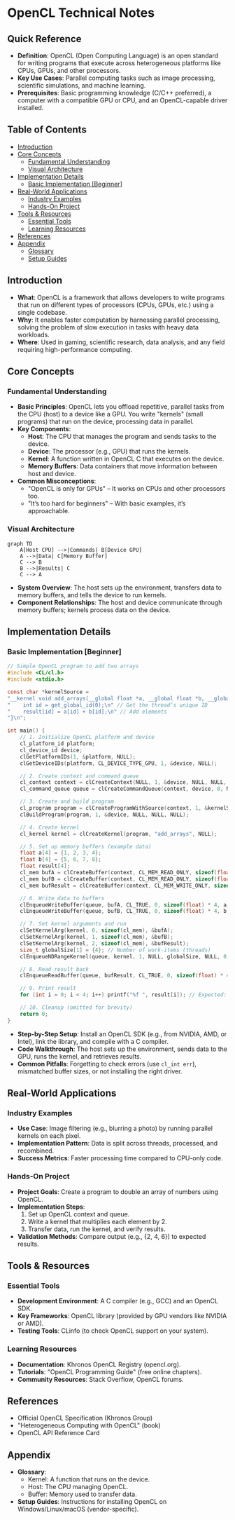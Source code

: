 # OpenCL Technical Notes
<!-- [Diagram showing a rectangular layout of a basic OpenCL system: a host CPU connected to a GPU device, with arrows indicating the flow of data and commands between them, simple memory buffers, and a kernel execution flow.] -->

## Quick Reference
- **Definition**: OpenCL (Open Computing Language) is an open standard for writing programs that execute across heterogeneous platforms like CPUs, GPUs, and other processors.
- **Key Use Cases**: Parallel computing tasks such as image processing, scientific simulations, and machine learning.
- **Prerequisites**: Basic programming knowledge (C/C++ preferred), a computer with a compatible GPU or CPU, and an OpenCL-capable driver installed.

## Table of Contents
- [Introduction](#introduction)
- [Core Concepts](#core-concepts)
    - [Fundamental Understanding](#fundamental-understanding)
    - [Visual Architecture](#visual-architecture)
- [Implementation Details](#implementation-details) 
    - [Basic Implementation [Beginner]](#basic-implementation-beginner)
- [Real-World Applications](#real-world-applications)
    - [Industry Examples](#industry-examples)
    - [Hands-On Project](#hands-on-project)
- [Tools & Resources](#tools--resources)
    - [Essential Tools](#essential-tools)
    - [Learning Resources](#learning-resources)
- [References](#references)
- [Appendix](#appendix)
    - [Glossary](#glossary)
    - [Setup Guides](#setup-guides)

## Introduction
- **What**: OpenCL is a framework that allows developers to write programs that run on different types of processors (CPUs, GPUs, etc.) using a single codebase.
- **Why**: It enables faster computation by harnessing parallel processing, solving the problem of slow execution in tasks with heavy data workloads.
- **Where**: Used in gaming, scientific research, data analysis, and any field requiring high-performance computing.

## Core Concepts
### Fundamental Understanding
- **Basic Principles**: OpenCL lets you offload repetitive, parallel tasks from the CPU (host) to a device like a GPU. You write "kernels" (small programs) that run on the device, processing data in parallel.
- **Key Components**: 
  - **Host**: The CPU that manages the program and sends tasks to the device.
  - **Device**: The processor (e.g., GPU) that runs the kernels.
  - **Kernel**: A function written in OpenCL C that executes on the device.
  - **Memory Buffers**: Data containers that move information between host and device.
- **Common Misconceptions**: 
  - "OpenCL is only for GPUs" – It works on CPUs and other processors too.
  - "It’s too hard for beginners" – With basic examples, it’s approachable.

### Visual Architecture
```mermaid
graph TD
    A[Host CPU] -->|Commands| B[Device GPU]
    A -->|Data| C[Memory Buffer]
    C --> B
    B -->|Results| C
    C --> A
```
- **System Overview**: The host sets up the environment, transfers data to memory buffers, and tells the device to run kernels.
- **Component Relationships**: The host and device communicate through memory buffers; kernels process data on the device.

## Implementation Details
### Basic Implementation [Beginner]
```c
// Simple OpenCL program to add two arrays
#include <CL/cl.h>
#include <stdio.h>

const char *kernelSource = 
"__kernel void add_arrays(__global float *a, __global float *b, __global float *result) {\n"
"    int id = get_global_id(0);\n" // Get the thread’s unique ID
"    result[id] = a[id] + b[id];\n" // Add elements
"}\n";

int main() {
    // 1. Initialize OpenCL platform and device
    cl_platform_id platform;
    cl_device_id device;
    clGetPlatformIDs(1, &platform, NULL);
    clGetDeviceIDs(platform, CL_DEVICE_TYPE_GPU, 1, &device, NULL);

    // 2. Create context and command queue
    cl_context context = clCreateContext(NULL, 1, &device, NULL, NULL, NULL);
    cl_command_queue queue = clCreateCommandQueue(context, device, 0, NULL);

    // 3. Create and build program
    cl_program program = clCreateProgramWithSource(context, 1, &kernelSource, NULL, NULL);
    clBuildProgram(program, 1, &device, NULL, NULL, NULL);

    // 4. Create kernel
    cl_kernel kernel = clCreateKernel(program, "add_arrays", NULL);

    // 5. Set up memory buffers (example data)
    float a[4] = {1, 2, 3, 4};
    float b[4] = {5, 6, 7, 8};
    float result[4];
    cl_mem bufA = clCreateBuffer(context, CL_MEM_READ_ONLY, sizeof(float) * 4, NULL, NULL);
    cl_mem bufB = clCreateBuffer(context, CL_MEM_READ_ONLY, sizeof(float) * 4, NULL, NULL);
    cl_mem bufResult = clCreateBuffer(context, CL_MEM_WRITE_ONLY, sizeof(float) * 4, NULL, NULL);

    // 6. Write data to buffers
    clEnqueueWriteBuffer(queue, bufA, CL_TRUE, 0, sizeof(float) * 4, a, 0, NULL, NULL);
    clEnqueueWriteBuffer(queue, bufB, CL_TRUE, 0, sizeof(float) * 4, b, 0, NULL, NULL);

    // 7. Set kernel arguments and run
    clSetKernelArg(kernel, 0, sizeof(cl_mem), &bufA);
    clSetKernelArg(kernel, 1, sizeof(cl_mem), &bufB);
    clSetKernelArg(kernel, 2, sizeof(cl_mem), &bufResult);
    size_t globalSize[1] = {4}; // Number of work-items (threads)
    clEnqueueNDRangeKernel(queue, kernel, 1, NULL, globalSize, NULL, 0, NULL, NULL);

    // 8. Read result back
    clEnqueueReadBuffer(queue, bufResult, CL_TRUE, 0, sizeof(float) * 4, result, 0, NULL, NULL);

    // 9. Print result
    for (int i = 0; i < 4; i++) printf("%f ", result[i]); // Expected: 6 8 10 12

    // 10. Cleanup (omitted for brevity)
    return 0;
}
```
- **Step-by-Step Setup**: Install an OpenCL SDK (e.g., from NVIDIA, AMD, or Intel), link the library, and compile with a C compiler.
- **Code Walkthrough**: The host sets up the environment, sends data to the GPU, runs the kernel, and retrieves results.
- **Common Pitfalls**: Forgetting to check errors (use `cl_int err`), mismatched buffer sizes, or not installing the right driver.

## Real-World Applications
### Industry Examples
- **Use Case**: Image filtering (e.g., blurring a photo) by running parallel kernels on each pixel.
- **Implementation Pattern**: Data is split across threads, processed, and recombined.
- **Success Metrics**: Faster processing time compared to CPU-only code.

### Hands-On Project
- **Project Goals**: Create a program to double an array of numbers using OpenCL.
- **Implementation Steps**: 
  1. Set up OpenCL context and queue.
  2. Write a kernel that multiplies each element by 2.
  3. Transfer data, run the kernel, and verify results.
- **Validation Methods**: Compare output (e.g., {2, 4, 6}) to expected results.

## Tools & Resources
### Essential Tools
- **Development Environment**: A C compiler (e.g., GCC) and an OpenCL SDK.
- **Key Frameworks**: OpenCL library (provided by GPU vendors like NVIDIA or AMD).
- **Testing Tools**: CLinfo (to check OpenCL support on your system).

### Learning Resources
- **Documentation**: Khronos OpenCL Registry (opencl.org).
- **Tutorials**: "OpenCL Programming Guide" (free online chapters).
- **Community Resources**: Stack Overflow, OpenCL forums.

## References
- Official OpenCL Specification (Khronos Group)
- "Heterogeneous Computing with OpenCL" (book)
- OpenCL API Reference Card

## Appendix
- **Glossary**: 
  - Kernel: A function that runs on the device.
  - Host: The CPU managing OpenCL.
  - Buffer: Memory used to transfer data.
- **Setup Guides**: Instructions for installing OpenCL on Windows/Linux/macOS (vendor-specific).